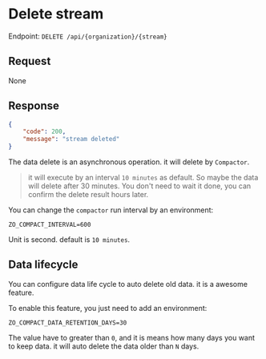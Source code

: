 # Delete stream

Endpoint: `DELETE /api/{organization}/{stream}`

## Request

None

## Response

```json
{
	"code": 200,
	"message": "stream deleted"
}
```

The data delete is an asynchronous operation. it will delete by `Compactor`. 

> it will execute by an interval `10 minutes` as default. So maybe the data will delete after 30 minutes. You don't need to wait it done, you can confirm the delete result hours later.

You can change the `compactor` run interval by an environment:

```
ZO_COMPACT_INTERVAL=600
```

Unit is second. default is `10 minutes`.


## Data lifecycle

You can configure data life cycle to auto delete old data. it is a awesome feature.

To enable this feature, you just need to add an environment:

```
ZO_COMPACT_DATA_RETENTION_DAYS=30
```

The value have to greater than `0`, and it is means how many days you want to keep data. it will auto delete the data older than `N` days.
